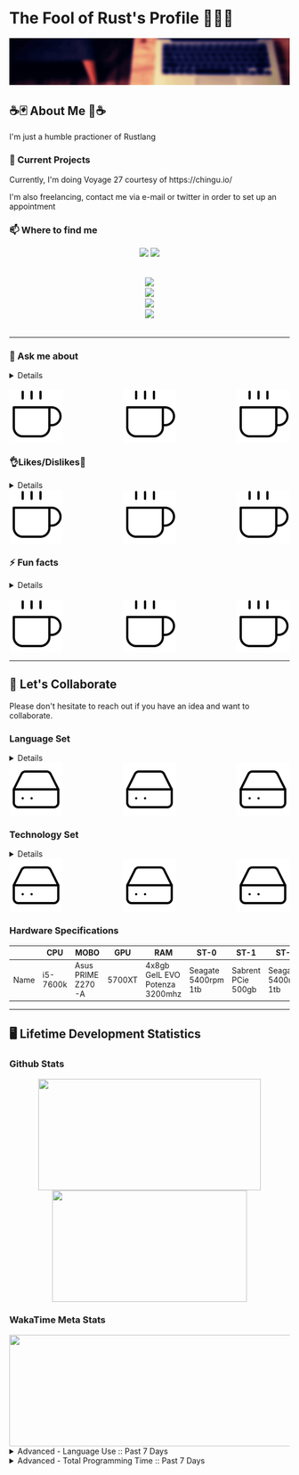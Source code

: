 <h1> The Fool of Rust's Profile 🙌🦀🙌 </h1>
<img src="./Banner.gif"/>
<!-- ============================ -->
<!-- About Section -->
<h2>☕🃏 About Me 🦀☕</h2>
	<!--Container Div -->
	<div>
		<!-- Top Div -->
		<div>
			<!-- ========== -->
			<!-- Description-->
			</div>
				<p> I'm just a humble practioner of Rustlang</p>
			</div>
			<div>	
				<!-- ============================ -->
				<!-- What I’m currently working on -->
				<h3>🔭 Current Projects </h3>
					<p> Currently, I'm doing Voyage 27 courtesy of https://chingu.io/ </p>
					<p> I'm also freelancing, contact me via e-mail or twitter in order to set up an appointment </p>
			</div>
		</div>
		<!-- Middle Div -->
		<div>
			<!-- ================== -->
			<!-- Contact Information-->
			<h3> 📫 Where to find me </h3>
					<div>
						<!-- Portals -->
						<div align="center">
							<!-- Main Website -->
							<img src="https://img.shields.io/website?down_message=Offline&label=Home%20Site&style=for-the-badge&up_message=Online&url=https%3A%2F%2Fwww.jonathantomdean.com&logo=jameson&labelColor=260000&color=e0aa3e" />
							<!-- Discord -->
							<img src="https://img.shields.io/discord/674436644593598464?label=Discord&style=for-the-badge&logo=discord&labelColor=260000&color=e0aa3e" />
						</div>
						<br>
						<br>
						<!-- Social Media -->
						<div align="center">
							<!-- Twitter Followers -->
							<a href="https://twitter.com/JonTDean">
								<img src="https://img.shields.io/twitter/follow/JonTDean?label=Follow%20My%20Twitter&style=flat-square&logo=twitter&labelColor=260000&color=e0aa3e" />
							</a>
							<br>
							<!-- LinkedIn -->
							<a href="https://www.linkedin.com/in/jonathan-dean-ab67aa150/">
								<img src="https://img.shields.io/badge/LinkedIn-Follow%20Me-informational?style=flat-square&logo=linkedin&labelColor=260000&color=e0aa3e" />
							</a>
							<br>
							<!-- Github Followers -->
							<a href="https://github.com/JonTDean">
								<img src="https://img.shields.io/github/followers/JonTDean?label=Github%20Followers&style=flat-square&logo=github&labelColor=260000&color=e0aa3e" />
							</a>
							<br>
							<!-- E-Mail -->
							<a href="mailto:jonathantomdean@Gmail.com">
								<img src="https://img.shields.io/badge/E--Mail-Send%20Me%20a%20Message?style=flat-square&logo=gmail&labelColor=260000&color=e0aa3e"/>
							</a>
						</div>
					</div>
			<br>
			<hr>
			<!-- ================== -->
			<!-- What to say to message me.-->
			<h3> 💬 Ask me about </h3>
			<details>
				<ul>
					<li> Music (80s, Synth, Vaporwave, Indie, Pop, Rock, literally anything)</li>
					<li> Subpar life advice </li>
					<li> Rust, and lesser Programming languages </li>
				</ul>
			</details>
			<br>
			<!-- Image Splitter -->
			<div align="center">
				<img align="left" src="./coffee.svg" />
				<img align="center" src="./coffee.svg" />
				<img align="right" src="./coffee.svg" />
			</div>
		</div>
		<!-- Bottom Div -->
		<div>
			<!-- ================== -->
			<!-- Piros the 3rd likes/dislikes from .hack//gu vol 3. -->
			<h3>👌Likes/Dislikes🙅</h3>
			<details>
				<ul> 
					<h4> Likes </h4>
						<li> Monster Hunter (ps2 days) 🐉</li>
						<li> Rust 🦀</li>
						<li> Sleep 💤</li>
						<li> Cafe Bustelo ☕ </li>
						<li> LoFi 🧘</li>
					<h4> Dislikes </h4>
						<li> Cayenne Pepper </li>
						<li> Not finishing a project </li>
				</ul>
			</details>
			<!-- Image Splitter -->
			<div align="center">
				<img align="left" src="./coffee.svg" />
				<img align="center" src="./coffee.svg" />
				<img align="right" src="./coffee.svg" />
			</div>
			<!-- ================== -->
			<!-- The Actual About me -->
			<h3> ⚡ Fun facts </h3>
			<details>
				<ol>
					<li> I'm really good at 80s trivia. </li>
					<li> I love to cook. Region has no meaning when it comes to the pallette. </li>
					<li> I'm good at directions. </li>
				<ol>
			</details>
			<br>
			<!-- Image Splitter -->
			<div align="center">
				<img align="left" src="./coffee.svg" />
				<img align="center" src="./coffee.svg" />
				<img align="right" src="./coffee.svg" />
			</div>
		</div>
	</div>

<hr>
<!-- ============================ -->
<!-- Collaborative Efforts -->
<h2> 👯 Let's Collaborate </h2>
	<div>
		<p> Please don't hesitate to reach out if you have an idea and want to collaborate. </p>  
	</div>
	<div>
		<h3> Language Set</h3>
			<details>
					<ol>
						<li>
							<h4> Programming Languages </h4>
								<ul>
									<li>
										<h4> Main Languages <h4>
											<ul>
												<li> Rust <img src="https://img.shields.io/badge/Rust-Language-red?style=flat-square&labelColor=260000&color=e0aa3e&logo=Rust"></li>
												<li> JavaScript 2015+ <img src="https://img.shields.io/badge/JavaScript-Language-red?style=flat-square&labelColor=260000&color=e0aa3e&logo=javascript"></li>
												<li> C# <img src="https://img.shields.io/badge/C%20Sharp-Language-red?style=flat-square&labelColor=260000&color=e0aa3e&logo=c-sharp"></li>
											</ul>
									</li>
									<li>
										<h4> Sub Languages </h4>
											<ul>
												<li> TypeScript <img src="https://img.shields.io/badge/TypeScript-Sub%20Language-red?style=flat-square&labelColor=260000&color=e0aa3e&logo=typescript"></li>
												<li> Python 2.x/3.x <img src="https://img.shields.io/badge/Python-Language-red?style=flat-square&labelColor=260000&color=e0aa3e&logo=python"></li>
												<li> Ruby <img src="https://img.shields.io/badge/Ruby-Language-red?style=flat-square&labelColor=260000&color=e0aa3e&logo=Ruby"></li>
											</ul>
									</li>
									<li> 
										<h4> Miscellaneous Languages </h4>
										<ul>
											<li> HTML5 <img src="https://img.shields.io/badge/html-Language-red?style=flat-square&labelColor=260000&color=e0aa3e&logo=html5"></li>
											<li> CSS <img src="https://img.shields.io/badge/CSS-Language-red?style=flat-square&labelColor=260000&color=e0aa3e&logo=css3"></li>
										</ul>
									</li>
								</ul>
						</li>
						<li>
							<h4> Querying Languages </h4>
								<ul>
									<li> R <img src="https://img.shields.io/badge/R-QueryLang-red?style=flat-square&labelColor=260000&color=e0aa3e&logo=r"></li>
									<li> MySQL <img src="https://img.shields.io/badge/MySQL-QueryLang%20SQL-red?style=flat-square&labelColor=260000&color=e0aa3e&logo=mysql"></li>
									<li> MongoDB <img src="https://img.shields.io/badge/MongoDB-QueryLang%20noSQL-red?style=flat-square&labelColor=260000&color=e0aa3e&logo=mongodb"></li>
									<li> Postgresql <img src="https://img.shields.io/badge/PostgreSQL-QueryLang%20-red?style=flat-square&labelColor=260000&color=e0aa3e&logo=postgresql"></li>
								</ul>
						</li>
						<li>
							<h4> Shells </h4>
								<ul>
									<li> CMD <img src="https://img.shields.io/badge/CMD-Shell-red?style=flat-square&labelColor=260000&color=e0aa3e&logo=powershell"></li>
									<li> PowerShell <img src="https://img.shields.io/badge/Powershell-Shell-red?style=flat-square&labelColor=260000&color=e0aa3e&logo=powershell"></li>
									<li> ZSH <img src="https://img.shields.io/badge/ZSH-Shell-red?style=flat-square&labelColor=260000&color=e0aa3e&logo=gnu-bash"></li>
									<li> Bash <img src="https://img.shields.io/badge/ZSH-Shell-red?style=flat-square&labelColor=260000&color=e0aa3e&logo=gnu-bash"></li>
								</ul>
						</li>
					</ol>			
			</details>
				<!-- Image Splitter -->
				<div align="center">
					<img align="left" src="./hard-drive.svg" />
					<img align="center" src="./hard-drive.svg" />
					<img align="right" src="./hard-drive.svg" />
				</div>
			<h3> Technology Set </h3>
			<details>
				<ol>
					<li>
						<h4> Web Development </h4>
							<ul>
								<li> Ruby On Rails <img src="https://img.shields.io/badge/Ruby%20On%20Rails-Everything-red?style=flat-square&labelColor=260000&color=e0aa3e&logo=ruby-on-rails"></li>
								<li> React <img src="https://img.shields.io/badge/Phaser-FrontEnd%20Framework-red?style=flat-square&labelColor=260000&color=e0aa3e&logo=react"></li>
								<li> Express <img src="https://img.shields.io/badge/Express-Backend%20Server-red?style=flat-square&labelColor=260000&color=e0aa3e&logo=Express"></li>
								<li> Diesel <img src="https://img.shields.io/badge/Diesel-ORM-red?style=flat-square&labelColor=260000&color=e0aa3e&logo=rust"></li>
								<li> Actix <img src="https://img.shields.io/badge/Actix-WebFramework-red?style=flat-square&labelColor=260000&color=e0aa3e&logo=rust"></li>
								<li> Yew <img src="https://img.shields.io/badge/Yew-FrontEnd%20Framework-red?style=flat-square&labelColor=260000&color=e0aa3e&logo=rust"></li>
							</ul>
					</li>
					<li>
						<h4> Game Development </h4>
							<ul>
								<li> Phaser <img src="https://img.shields.io/badge/Phaser-Engine-red?style=flat-square&labelColor=260000&color=e0aa3e&logo=javascript"></li>
								<li> Unity <img src="https://img.shields.io/badge/Unity-Engine-red?style=flat-square&labelColor=260000&color=e0aa3e&logo=unity"></li>
								<li> Amethyst <img src="https://img.shields.io/badge/Amethyst-Engine-red?style=flat-square&labelColor=260000&color=e0aa3e&logo=rust"></li>
								<li> XNA <img src="https://img.shields.io/badge/XNA-Engine-red?style=flat-square&labelColor=260000&color=e0aa3e&logo=c-sharp"></li>
								<li> M.U.G.E.N. <img src="https://img.shields.io/badge/M.U.G.E.N.-Engine-red?style=flat-square&labelColor=260000&color=e0aa3e&logo=c"></li>
							</ul>
					</li>
					<li>
						<h4> File Formats </h4>
							<ul>
								<li> JSON <img src="https://img.shields.io/badge/JSON-FileFormat-red?style=flat-square&labelColor=260000&color=e0aa3e&logo=json"> </li>
								<li> RON <img src="https://img.shields.io/badge/RON-FileFormat-red?style=flat-square&labelColor=260000&color=e0aa3e&logo=json"></li>
								<li> Markdown <img src="https://img.shields.io/badge/Markdown-FileFormat-red?style=flat-square&labelColor=260000&color=e0aa3e&logo=markdown"></li>
							</ul>
					</li>
					<li> 
						<h4> Miscellaneous Tech </h4>
							<ul>
								<li> NodeJS <img src="https://img.shields.io/badge/nodeJS-Framework-red?style=flat-square&labelColor=260000&color=e0aa3e&logo=node.js"></li>
							</ul>
					</li>
				</ol>
			</details> 
				<div align="center">
					<img align="left" src="./hard-drive.svg" />
					<img align="center" src="./hard-drive.svg" />
					<img align="right" src="./hard-drive.svg" />
				</div>
		<!-- My PC Specs -->
		<h3> Hardware Specifications </h3>
			<table class="tg">
				<thead>
				  <tr>
					<th class="tg-0lax"></th>
					<th class="tg-0lax">CPU</th>
					<th class="tg-0lax">MOBO<br></th>
					<th class="tg-0lax">GPU</th>
					<th class="tg-0lax">RAM<br></th>
					<th class="tg-0lax">ST-0</th>
					<th class="tg-0lax">ST-1</th>
					<th class="tg-0lax">ST-2</th>
				  </tr>
				</thead>
				<tbody>
				  <tr>
					<td class="tg-0lax">Name</td>
					<td class="tg-0lax">i5-7600k</td>
					<td class="tg-0lax">Asus PRIME Z270-A</td>
					<td class="tg-0lax">5700XT</td>
					<td class="tg-0lax">4x8gb GeIL EVO Potenza 3200mhz </td>
					<td class="tg-0lax">Seagate 5400rpm 1tb<br></td>
					<td class="tg-0lax">Sabrent PCie 500gb</td>
					<td class="tg-0lax">Seagate 5400rpm 1tb</td>
				  </tr>
				</tbody>
			</table>
	</div>
	<hr>
<!-- ============================ -->
<!-- Dev Stats -->
<h2> 🖥️ Lifetime Development Statistics </h2>
	<!-- ============================ -->
	<h3>Github Stats</h3>
	<div display="flex" align="center">
		<a href="https://github-readme-stats-nine-xi.vercel.app/api?username=JonTDean&count_private=true&show_icons=true&theme=vision-friendly-dark">
		  <img align="center" width="400" height="200" margin="0" padding="0" src="https://github-readme-stats-nine-xi.vercel.app/api?username=JonTDean&count_private=true&include_all_commits=true&show_icons=true&theme=maroongold" />
		</a>
		<a href="https://github-readme-stats-nine-xi.vercel.app/api/top-langs/?username=JonTDean&layout=compact&theme=vision-friendly-dark">
		  <img align="center" width="350" height="200" margin="0" padding="0" src="https://github-readme-stats-nine-xi.vercel.app/api/top-langs/?username=JonTDean&layout=compact&theme=maroongold" />
		</a>
	</div>
	<!-- ============================ -->
	<h3> WakaTime Meta Stats </h3>
	<div display="flex" align="center">
		<div display="flex" align="center">
			<a href="https://github-readme-stats-nine-xi.vercel.app/api?username=JonTDean&count_private=true&show_icons=true&theme=vision-friendly-dark">
			  	<img align="center" width="700" height="200" margin="0" padding="0" src="https://github-readme-stats-nine-xi.vercel.app/api/wakatime?username=JonTDean&theme=maroongold" />
			</a>
		</div>
	</div>
	<details>
		<summary>
			Advanced - Language Use :: Past 7 Days
		</summary>
		<div align="center">
			<a href="https://wakatime.com"><img src="https://wakatime.com/share/@JonTDean/06af77bd-e25a-4e74-97c8-f8e6e8690e22.png" /></a>
		</div>
	</details>
	<details>
		<summary>
			Advanced - Total Programming Time :: Past 7 Days
		</summary>
		<div align="center">
			<a href="https://wakatime.com"><img src="https://wakatime.com/share/@JonTDean/14f1dc61-556d-4df0-9488-e6fa519fde70.png" /></a>
		</div>
	</details>
<!-- ============================ -->
<!-- ============================ -->
<!-- ============================ -->

<!-- META DATA
COLOR SCHEME:
	maroongold: {
		title_color: "F7EF8A",
		icon_color: "F7EF8A",
		text_color: "E0AA3E",
		bg_color: "260000",
	},
-->

<!--
	- 🌱 I’m currently learning ...
	- 🤔 I’m looking for help with ...
-->
